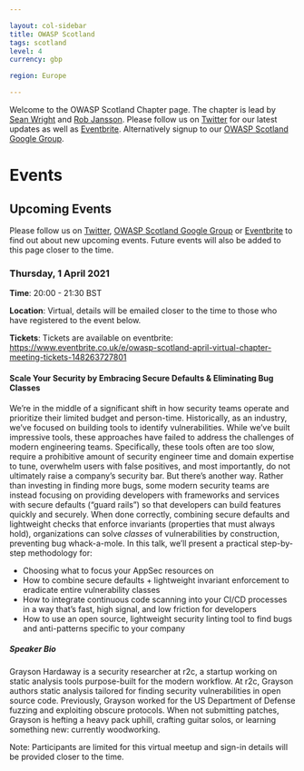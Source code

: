 ```yaml
---

layout: col-sidebar
title: OWASP Scotland
tags: scotland
level: 4
currency: gbp

region: Europe

---
```


Welcome to the OWASP Scotland Chapter page. The chapter is lead by <a href="mailto:sean.wright@owasp.org">Sean Wright</a> and <a href="mailto:rob.jansson@owasp.org">Rob Jansson</a>. Please follow us on [Twitter](https://twitter.com/OWASPScotland) for our latest updates as well as [Eventbrite](https://www.eventbrite.co.uk/o/owasp-scotland-12914448732). Alternatively signup to our [OWASP Scotland Google Group](https://groups.google.com/a/owasp.org/forum/#!forum/scotland-chapter).

# Events

## Upcoming Events
Please follow us on [Twitter](https://twitter.com/OWASPScotland), [OWASP Scotland Google Group](https://groups.google.com/a/owasp.org/forum/#!forum/scotland-chapter) or [Eventbrite](https://www.eventbrite.co.uk/o/owasp-scotland-12914448732) to find out about new upcoming events. Future events will also be added to this page closer to the time.

### Thursday, 1 April 2021
**Time**: 20:00 - 21:30 BST

**Location**:  Virtual, details will be emailed closer to the time to those who have registered to the event below.

**Tickets**: Tickets are available on eventbrite: <https://www.eventbrite.co.uk/e/owasp-scotland-april-virtual-chapter-meeting-tickets-148263727801>

#### Scale Your Security by Embracing Secure Defaults & Eliminating Bug Classes

We’re in the middle of a significant shift in how security teams operate and prioritize their limited budget and person-time. Historically, as an industry, we’ve focused on building tools to identify vulnerabilities. While we’ve built impressive tools, these approaches have failed to address the challenges of modern engineering teams. Specifically, these tools often are too slow, require a prohibitive amount of security engineer time and domain expertise to tune, overwhelm users with false positives, and most importantly, do not ultimately raise a company’s security bar. But there’s another way. Rather than investing in finding more bugs, some modern security teams are instead focusing on providing developers with frameworks and services with secure defaults (“guard rails”) so that developers can build features quickly and securely. When done correctly, combining secure defaults and lightweight checks that enforce invariants (properties that must always hold), organizations can solve *classes* of vulnerabilities by construction, preventing bug whack-a-mole. In this talk, we’ll present a practical step-by-step methodology for:

* Choosing what to focus your AppSec resources on
* How to combine secure defaults + lightweight invariant enforcement to eradicate entire vulnerability classes
* How to integrate continuous code scanning into your CI/CD processes in a way that’s fast, high signal, and low friction for developers
* How to use an open source, lightweight security linting tool to find bugs and anti-patterns specific to your company

##### Speaker Bio

Grayson Hardaway is a security researcher at r2c, a startup working on static analysis tools purpose-built for the modern workflow. At r2c, Grayson authors static analysis tailored for finding security vulnerabilities in open source code. Previously, Grayson worked for the US Department of Defense fuzzing and exploiting obscure protocols. When not submitting patches, Grayson is hefting a heavy pack uphill, crafting guitar solos, or learning something new: currently woodworking.

Note: Participants are limited for this virtual meetup and sign-in details will be provided closer to the time.
